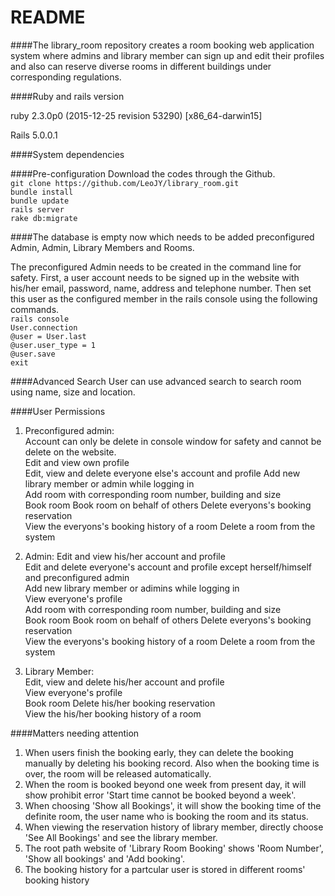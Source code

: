 README
=====
####The library_room repository creates a room booking web application system where admins and library member can sign up and edit their profiles and also can reserve diverse rooms in different buildings under corresponding regulations.   

####Ruby and rails version

 ruby 2.3.0p0 (2015-12-25 revision 53290) [x86_64-darwin15]
   
 Rails 5.0.0.1

####System dependencies

####Pre-configuration 
 Download the codes through the Github.  
`git clone https://github.com/LeoJY/library_room.git`    
`bundle install`  
`bundle update`  
`rails server`  
`rake db:migrate` 

####The database is empty now which needs to be added preconfigured Admin, Admin, Library Members and Rooms. 

The preconfigured Admin needs to be created in the command line for safety. 
First, a user account needs to be signed up in the website with his/her email, password, name, address and telephone number. Then set this user as the configured member in the rails console using the following commands.  
`rails console`  
`User.connection`  
`@user = User.last`  
`@user.user_type = 1`  
`@user.save`  
`exit`  


####Advanced Search 
User can use advanced search to search room using name, size and location.  

####User Permissions
1. Preconfigured admin:  
Account can only be delete in console window for safety and cannot be delete on the website.  
Edit and view own profile  
Edit, view and delete everyone else's account and profile 
Add new library member or admin while logging in  
Add room with corresponding room number, building and size   
Book room
Book room on behalf of others 
Delete everyons's booking reservation  
View the everyons's booking history of a room
Delete a room from the system  

2. Admin:
Edit and view his/her account and profile  
Edit and delete everyone's account and profile except herself/himself and preconfigured admin  
Add new library member or adimins while logging in  
View everyone's profile  
Add room with corresponding room number, building and size  
Book room
Book room on behalf of others
Delete everyons's booking reservation  
View the everyons's booking history of a room
Delete a room from the system    

3. Library Member:  
Edit, view and delete his/her account and profile    
View everyone's profile  
Book room
Delete his/her booking reservation  
View the his/her booking history of a room


####Matters needing attention
1. When users finish the booking early, they can delete the booking manually by deleting his booking record. Also when the booking time is over, the room will be released automatically.  
2. When the room is booked beyond one week from present day, it will show prohibit error 'Start time cannot be booked beyond a week'.  
3. When choosing 'Show all Bookings', it will show the booking time of the definite room, the user name who is booking the room and its status. 
4. When viewing the reservation history of library member, directly choose 'See All Bookings' and see the library member.  
5. The root path website of 'Library Room Booking' shows 'Room Number', 'Show all bookings' and 'Add booking'. 
6. The booking history for a partcular user is stored in different rooms' booking history 



